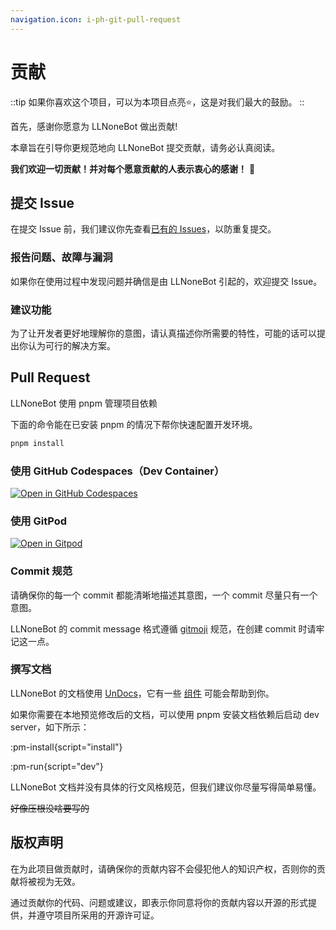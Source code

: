 ```yaml
---
navigation.icon: i-ph-git-pull-request
---
```


# 贡献

::tip
如果你喜欢这个项目，可以为本项目点亮⭐️，这是对我们最大的鼓励。
::

首先，感谢你愿意为 LLNoneBot 做出贡献!

本章旨在引导你更规范地向 LLNoneBot 提交贡献，请务必认真阅读。

**我们欢迎一切贡献！并对每个愿意贡献的人表示衷心的感谢！** 💖

## 提交 Issue

在提交 Issue 前，我们建议你先查看[已有的 Issues](https://github.com/KomoriDev/LiteLoaderQQNT-NoneBot/issues)，以防重复提交。

### 报告问题、故障与漏洞

如果你在使用过程中发现问题并确信是由 LLNoneBot 引起的，欢迎提交 Issue。

### 建议功能

为了让开发者更好地理解你的意图，请认真描述你所需要的特性，可能的话可以提出你认为可行的解决方案。

## Pull Request

LLNoneBot 使用 pnpm 管理项目依赖

下面的命令能在已安装 pnpm 的情况下帮你快速配置开发环境。

```bash
pnpm install
```

### 使用 GitHub Codespaces（Dev Container）

[![Open in GitHub Codespaces](https://github.com/codespaces/badge.svg)](https://codespaces.new/KomoriDev/LiteLoaderQQNT-NoneBot)

### 使用 GitPod

[![Open in Gitpod](https://gitpod.io/button/open-in-gitpod.svg)](https://gitpod.io/#/https://github.com/KomoriDev/LiteLoaderQQNT-NoneBot)

### Commit 规范

请确保你的每一个 commit 都能清晰地描述其意图，一个 commit 尽量只有一个意图。

LLNoneBot 的 commit message 格式遵循 [gitmoji](https://gitmoji.dev/) 规范，在创建 commit 时请牢记这一点。

### 撰写文档

LLNoneBot 的文档使用 [UnDocs](https://undocs.pages.dev/)，它有一些 [组件](https://undocs.pages.dev/guide/components) 可能会帮助到你。

如果你需要在本地预览修改后的文档，可以使用 pnpm 安装文档依赖后启动 dev server，如下所示：

:pm-install{script="install"}

:pm-run{script="dev"}

LLNoneBot 文档并没有具体的行文风格规范，但我们建议你尽量写得简单易懂。

~~好像压根没啥要写的~~

## 版权声明

在为此项目做贡献时，请确保你的贡献内容不会侵犯他人的知识产权，否则你的贡献将被视为无效。

通过贡献你的代码、问题或建议，即表示你同意将你的贡献内容以开源的形式提供，并遵守项目所采用的开源许可证。
